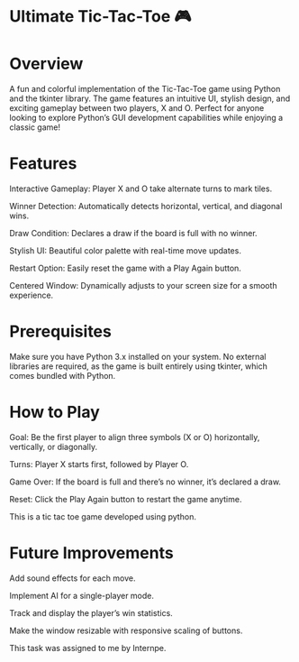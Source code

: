 # Ultimate Tic-Tac-Toe 🎮
# Overview
A fun and colorful implementation of the Tic-Tac-Toe game using Python and the tkinter library. The game features an intuitive UI, stylish design, and exciting gameplay between two players, X and O. Perfect for anyone looking to explore Python’s GUI development capabilities while enjoying a classic game!
# Features
Interactive Gameplay: Player X and O take alternate turns to mark tiles.

Winner Detection: Automatically detects horizontal, vertical, and diagonal wins.

Draw Condition: Declares a draw if the board is full with no winner.

Stylish UI: Beautiful color palette with real-time move updates.

Restart Option: Easily reset the game with a Play Again button.

Centered Window: Dynamically adjusts to your screen size for a smooth experience.
# Prerequisites
Make sure you have Python 3.x installed on your system. No external libraries are required, as the game is built entirely using tkinter, which comes bundled with Python.
# How to Play
Goal: Be the first player to align three symbols (X or O) horizontally, vertically, or diagonally.

Turns: Player X starts first, followed by Player O.

Game Over: If the board is full and there’s no winner, it’s declared a draw.

Reset: Click the Play Again button to restart the game anytime.

This is a tic tac toe game developed using python.
# Future Improvements
Add sound effects for each move.

Implement AI for a single-player mode.

Track and display the player’s win statistics.

Make the window resizable with responsive scaling of buttons.

This task was assigned to me by Internpe.

